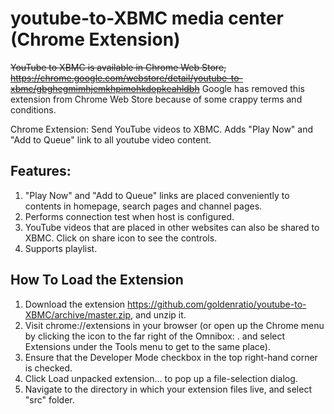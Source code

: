 youtube-to-XBMC media center (Chrome Extension)
===============================================

~~YouTube to XBMC is available in Chrome Web Store, https://chrome.google.com/webstore/detail/youtube-to-xbmc/gbghegmimhjemkhpimohkdopkeahldbh~~
Google has removed this extension from Chrome Web Store because of some crappy terms and conditions.


Chrome Extension: Send YouTube videos to XBMC.
Adds "Play Now" and "Add to Queue" link to all youtube video content.

**Features:**
-------------
1. "Play Now" and "Add to Queue" links are placed conveniently to contents in homepage, search pages and channel pages. 
2. Performs connection test when host is configured.
3. YouTube videos that are placed in other websites can also be shared to XBMC. Click on share icon to see the controls.
4. Supports playlist.


**How To Load the Extension**
-----------------------------

1. Download the extension https://github.com/goldenratio/youtube-to-XBMC/archive/master.zip, and unzip it.
2. Visit chrome://extensions in your browser (or open up the Chrome menu by clicking the icon to the far right of the Omnibox:  . and select Extensions under the Tools menu to get to the same place).
3. Ensure that the Developer Mode checkbox in the top right-hand corner is checked.
4. Click Load unpacked extension… to pop up a file-selection dialog.
5. Navigate to the directory in which your extension files live, and select "src" folder.



